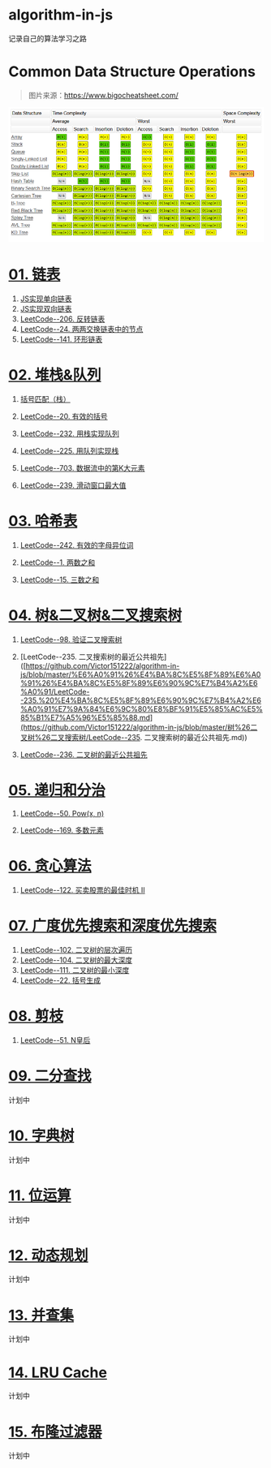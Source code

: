 # algorithm-in-js
记录自己的算法学习之路

# Common Data Structure Operations

> 图片来源：https://www.bigocheatsheet.com/

![Common Data Structure Operations](./images/常见数据结构操作对应的时间复杂度.png)

# [01. 链表](https://github.com/Victor151222/algorithm-in-js/tree/master/01.%20%E9%93%BE%E8%A1%A8)

1. [JS实现单向链表](https://github.com/Victor151222/algorithm-in-js/blob/master/01.%20%E9%93%BE%E8%A1%A8/JS%E5%AE%9E%E7%8E%B0%E5%8D%95%E5%90%91%E9%93%BE%E8%A1%A8.md)
2. [JS实现双向链表](https://github.com/Victor151222/algorithm-in-js/blob/master/01.%20%E9%93%BE%E8%A1%A8/JS%E5%AE%9E%E7%8E%B0%E5%8F%8C%E5%90%91%E9%93%BE%E8%A1%A8.md)
3. [LeetCode--206. 反转链表](https://github.com/Victor151222/algorithm-in-js/blob/master/01.%20%E9%93%BE%E8%A1%A8/LeetCode--206.%20%E5%8F%8D%E8%BD%AC%E9%93%BE%E8%A1%A8.md)
4. [LeetCode--24. 两两交换链表中的节点](https://github.com/Victor151222/algorithm-in-js/blob/master/01.%20%E9%93%BE%E8%A1%A8/LeetCode--24.%20%E4%B8%A4%E4%B8%A4%E4%BA%A4%E6%8D%A2%E9%93%BE%E8%A1%A8%E4%B8%AD%E7%9A%84%E8%8A%82%E7%82%B9.md)
5. [LeetCode--141. 环形链表](https://github.com/Victor151222/algorithm-in-js/blob/master/01.%20%E9%93%BE%E8%A1%A8/LeetCode--141.%20%E7%8E%AF%E5%BD%A2%E9%93%BE%E8%A1%A8.md)

# [02. 堆栈&队列](https://github.com/Victor151222/algorithm-in-js/tree/master/02.%20%E5%A0%86%E6%A0%88%26%E9%98%9F%E5%88%97)

1. [括号匹配（栈）](https://github.com/Victor151222/algorithm-in-js/blob/master/02.%20%E5%A0%86%E6%A0%88%26%E9%98%9F%E5%88%97/%E6%8B%AC%E5%8F%B7%E5%8C%B9%E9%85%8D%EF%BC%88%E6%A0%88%EF%BC%89.md)

2. [LeetCode--20. 有效的括号](https://github.com/Victor151222/algorithm-in-js/blob/master/02.%20%E5%A0%86%E6%A0%88%26%E9%98%9F%E5%88%97/LeetCode--20.%20%E6%9C%89%E6%95%88%E7%9A%84%E6%8B%AC%E5%8F%B7.md)

3. [LeetCode--232. 用栈实现队列](https://github.com/Victor151222/algorithm-in-js/blob/master/02.%20%E5%A0%86%E6%A0%88%26%E9%98%9F%E5%88%97/LeetCode--232.%20%E7%94%A8%E6%A0%88%E5%AE%9E%E7%8E%B0%E9%98%9F%E5%88%97.md)

4. [LeetCode--225. 用队列实现栈](https://github.com/Victor151222/algorithm-in-js/blob/master/02.%20%E5%A0%86%E6%A0%88%26%E9%98%9F%E5%88%97/LeetCode--225.%20%E7%94%A8%E9%98%9F%E5%88%97%E5%AE%9E%E7%8E%B0%E6%A0%88.md)

5. [LeetCode--703. 数据流中的第K大元素](https://github.com/Victor151222/algorithm-in-js/blob/master/02.%20%E5%A0%86%E6%A0%88%26%E9%98%9F%E5%88%97/LeetCode--703.%20%E6%95%B0%E6%8D%AE%E6%B5%81%E4%B8%AD%E7%9A%84%E7%AC%ACK%E5%A4%A7%E5%85%83%E7%B4%A0.md)

6. [LeetCode--239. 滑动窗口最大值](https://github.com/Victor151222/algorithm-in-js/blob/master/02.%20%E5%A0%86%E6%A0%88%26%E9%98%9F%E5%88%97/LeetCode--239.%20%E6%BB%91%E5%8A%A8%E7%AA%97%E5%8F%A3%E6%9C%80%E5%A4%A7%E5%80%BC.md)

# [03. 哈希表](https://github.com/Victor151222/algorithm-in-js/tree/master/03.%20%E5%93%88%E5%B8%8C%E8%A1%A8)

1. [LeetCode--242. 有效的字母异位词](https://github.com/Victor151222/algorithm-in-js/blob/master/03.%20%E5%93%88%E5%B8%8C%E8%A1%A8/LeetCode--242.%20%E6%9C%89%E6%95%88%E7%9A%84%E5%AD%97%E6%AF%8D%E5%BC%82%E4%BD%8D%E8%AF%8D.md)

2. [LeetCode--1. 两数之和](https://github.com/Victor151222/algorithm-in-js/blob/master/03.%20%E5%93%88%E5%B8%8C%E8%A1%A8/LeetCode--1.%20%E4%B8%A4%E6%95%B0%E4%B9%8B%E5%92%8C.md)

3. [LeetCode--15. 三数之和](https://github.com/Victor151222/algorithm-in-js/blob/master/03.%20%E5%93%88%E5%B8%8C%E8%A1%A8/LeetCode--15.%20%E4%B8%89%E6%95%B0%E4%B9%8B%E5%92%8C.md)



# [04. 树&二叉树&二叉搜索树](https://github.com/Victor151222/algorithm-in-js/tree/master/04.%20%E6%A0%91%26%E4%BA%8C%E5%8F%89%E6%A0%91%26%E4%BA%8C%E5%8F%89%E6%90%9C%E7%B4%A2%E6%A0%91)

1. [LeetCode--98. 验证二叉搜索树](https://github.com/Victor151222/algorithm-in-js/blob/master/04.%20%E6%A0%91%26%E4%BA%8C%E5%8F%89%E6%A0%91%26%E4%BA%8C%E5%8F%89%E6%90%9C%E7%B4%A2%E6%A0%91/LeetCode--98.%20%E9%AA%8C%E8%AF%81%E4%BA%8C%E5%8F%89%E6%90%9C%E7%B4%A2%E6%A0%91.md)

2. [LeetCode--235. 二叉搜索树的最近公共祖先]([https://github.com/Victor151222/algorithm-in-js/blob/master/%E6%A0%91%26%E4%BA%8C%E5%8F%89%E6%A0%91%26%E4%BA%8C%E5%8F%89%E6%90%9C%E7%B4%A2%E6%A0%91/LeetCode--235.%20%E4%BA%8C%E5%8F%89%E6%90%9C%E7%B4%A2%E6%A0%91%E7%9A%84%E6%9C%80%E8%BF%91%E5%85%AC%E5%85%B1%E7%A5%96%E5%85%88.md](https://github.com/Victor151222/algorithm-in-js/blob/master/树%26二叉树%26二叉搜索树/LeetCode--235. 二叉搜索树的最近公共祖先.md))
3. [LeetCode--236. 二叉树的最近公共祖先](https://github.com/Victor151222/algorithm-in-js/blob/master/04.%20%E6%A0%91%26%E4%BA%8C%E5%8F%89%E6%A0%91%26%E4%BA%8C%E5%8F%89%E6%90%9C%E7%B4%A2%E6%A0%91/LeetCode--235.%20%E4%BA%8C%E5%8F%89%E6%90%9C%E7%B4%A2%E6%A0%91%E7%9A%84%E6%9C%80%E8%BF%91%E5%85%AC%E5%85%B1%E7%A5%96%E5%85%88.md)


# [05. 递归和分治](https://github.com/Victor151222/algorithm-in-js/tree/master/05.%20%E9%80%92%E5%BD%92%E5%92%8C%E5%88%86%E6%B2%BB)


1. [LeetCode--50. Pow(x, n)](https://github.com/Victor151222/algorithm-in-js/blob/master/05.%20%E9%80%92%E5%BD%92%E5%92%8C%E5%88%86%E6%B2%BB/LeetCode--50.%20Pow(x%2C%20n).md)

2. [LeetCode--169. 多数元素](https://github.com/Victor151222/algorithm-in-js/blob/master/05.%20%E9%80%92%E5%BD%92%E5%92%8C%E5%88%86%E6%B2%BB/LeetCode--169.%20%E5%A4%9A%E6%95%B0%E5%85%83%E7%B4%A0.md)

# [06. 贪心算法](https://github.com/Victor151222/algorithm-in-js/tree/master/06.%20%E8%B4%AA%E5%BF%83%E7%AE%97%E6%B3%95)

1. [LeetCode--122. 买卖股票的最佳时机 II](https://github.com/Victor151222/algorithm-in-js/blob/master/06.%20%E8%B4%AA%E5%BF%83%E7%AE%97%E6%B3%95/LeetCode--122.%20%E4%B9%B0%E5%8D%96%E8%82%A1%E7%A5%A8%E7%9A%84%E6%9C%80%E4%BD%B3%E6%97%B6%E6%9C%BA%20II.md)

# [07. 广度优先搜索和深度优先搜索](https://github.com/Victor151222/algorithm-in-js/tree/master/07.%20%E5%B9%BF%E5%BA%A6%E4%BC%98%E5%85%88%E6%90%9C%E7%B4%A2%E5%92%8C%E6%B7%B1%E5%BA%A6%E4%BC%98%E5%85%88%E6%90%9C%E7%B4%A2)

1. [LeetCode--102. 二叉树的层次遍历](https://github.com/Victor151222/algorithm-in-js/blob/master/07.%20%E5%B9%BF%E5%BA%A6%E4%BC%98%E5%85%88%E6%90%9C%E7%B4%A2%E5%92%8C%E6%B7%B1%E5%BA%A6%E4%BC%98%E5%85%88%E6%90%9C%E7%B4%A2/LeetCode--102.%20%E4%BA%8C%E5%8F%89%E6%A0%91%E7%9A%84%E5%B1%82%E6%AC%A1%E9%81%8D%E5%8E%86.md)
2. [LeetCode--104. 二叉树的最大深度](https://github.com/Victor151222/algorithm-in-js/blob/master/07.%20%E5%B9%BF%E5%BA%A6%E4%BC%98%E5%85%88%E6%90%9C%E7%B4%A2%E5%92%8C%E6%B7%B1%E5%BA%A6%E4%BC%98%E5%85%88%E6%90%9C%E7%B4%A2/LeetCode--104.%20%E4%BA%8C%E5%8F%89%E6%A0%91%E7%9A%84%E6%9C%80%E5%A4%A7%E6%B7%B1%E5%BA%A6.md)
3. [LeetCode--111. 二叉树的最小深度](https://github.com/Victor151222/algorithm-in-js/blob/master/07.%20%E5%B9%BF%E5%BA%A6%E4%BC%98%E5%85%88%E6%90%9C%E7%B4%A2%E5%92%8C%E6%B7%B1%E5%BA%A6%E4%BC%98%E5%85%88%E6%90%9C%E7%B4%A2/LeetCode--111.%20%E4%BA%8C%E5%8F%89%E6%A0%91%E7%9A%84%E6%9C%80%E5%B0%8F%E6%B7%B1%E5%BA%A6.md)
4. [LeetCode--22. 括号生成](https://github.com/Victor151222/algorithm-in-js/blob/master/07.%20%E5%B9%BF%E5%BA%A6%E4%BC%98%E5%85%88%E6%90%9C%E7%B4%A2%E5%92%8C%E6%B7%B1%E5%BA%A6%E4%BC%98%E5%85%88%E6%90%9C%E7%B4%A2/LeetCode--22.%20%E6%8B%AC%E5%8F%B7%E7%94%9F%E6%88%90.md)

# [08. 剪枝](https://github.com/Victor151222/algorithm-in-js/tree/master/08.%20%E5%89%AA%E6%9E%9D)

1. [LeetCode--51. N皇后](https://github.com/Victor151222/algorithm-in-js/blob/master/08.%20%E5%89%AA%E6%9E%9D/LeetCode--51.%20N%E7%9A%87%E5%90%8E.md)

# [09. 二分查找](https://github.com/Victor151222/algorithm-in-js/tree/master/09.%20%E4%BA%8C%E5%88%86%E6%9F%A5%E6%89%BE)

计划中

# [10. 字典树](https://github.com/Victor151222/algorithm-in-js/tree/master/10.%20%E5%AD%97%E5%85%B8%E6%A0%91)

计划中

# [11. 位运算](https://github.com/Victor151222/algorithm-in-js/tree/master/11.%20%E4%BD%8D%E8%BF%90%E7%AE%97)

计划中

# [12. 动态规划](https://github.com/Victor151222/algorithm-in-js/tree/master/12.%20%E5%8A%A8%E6%80%81%E8%A7%84%E5%88%92)

计划中

# [13. 并查集](https://github.com/Victor151222/algorithm-in-js/tree/master/13.%20%E5%B9%B6%E6%9F%A5%E9%9B%86)

计划中

# [14. LRU Cache](https://github.com/Victor151222/algorithm-in-js/tree/master/14.%20LRU%20Cache)

计划中

# [15. 布隆过滤器](https://github.com/Victor151222/algorithm-in-js/tree/master/15.%20%E5%B8%83%E9%9A%86%E8%BF%87%E6%BB%A4%E5%99%A8)

计划中


